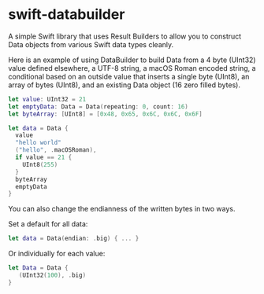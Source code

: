 # swift-databuilder
A simple Swift library that uses Result Builders to allow you to construct Data objects from various Swift data types cleanly.

Here is an example of using DataBuilder to build Data from a 4 byte (UInt32) value defined elsewhere, a UTF-8 string, a macOS Roman encoded string, a conditional based on an outside value that inserts a single byte (UInt8), an array of bytes (UInt8), and an existing Data object (16 zero filled bytes).

```swift
let value: UInt32 = 21
let emptyData: Data = Data(repeating: 0, count: 16)
let byteArray: [UInt8] = [0x48, 0x65, 0x6C, 0x6C, 0x6F]

let data = Data {
  value
  "hello world"
  ("hello", .macOSRoman),
  if value == 21 {
    UInt8(255)
  }
  byteArray
  emptyData
}
```

You can also change the endianness of the written bytes in two ways.

Set a default for all data: 

```swift
let data = Data(endian: .big) { ... }
```

Or individually for each value:

```swift
let Data = Data {
   (UInt32(100), .big)
}
```
